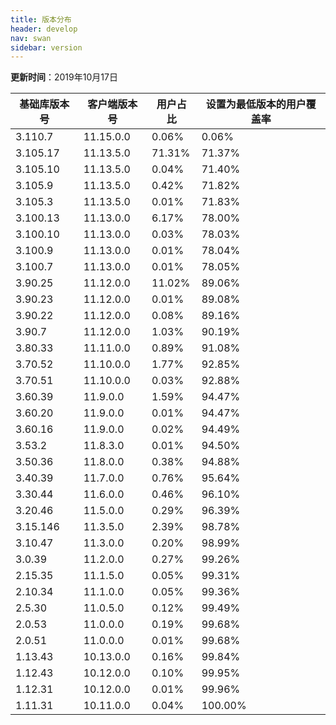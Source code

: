 ```yaml
---
title: 版本分布
header: develop
nav: swan
sidebar: version
---
```

**更新时间**：2019年10月17日

|基础库版本号|客户端版本号|用户占比|设置为最低版本的用户覆盖率|
|---|---|---|---|
|3.110.7|11.15.0.0|0.06%|0.06%|
|3.105.17|11.13.5.0|71.31%|71.37%|
|3.105.10|11.13.5.0|0.04%|71.40%|
|3.105.9|11.13.5.0|0.42%|71.82%|
|3.105.3|11.13.5.0|0.01%|71.83%|
|3.100.13|11.13.0.0|6.17%|78.00%|
|3.100.10|11.13.0.0|0.03%|78.03%|
|3.100.9|11.13.0.0|0.01%|78.04%|
|3.100.7|11.13.0.0|0.01%|78.05%|
|3.90.25|11.12.0.0|11.02%|89.06%|
|3.90.23|11.12.0.0|0.01%|89.08%|
|3.90.22|11.12.0.0|0.08%|89.16%|
|3.90.7|11.12.0.0|1.03%|90.19%|
|3.80.33|11.11.0.0|0.89%|91.08%|
|3.70.52|11.10.0.0|1.77%|92.85%|
|3.70.51|11.10.0.0|0.03%|92.88%|
|3.60.39|11.9.0.0|1.59%|94.47%|
|3.60.20|11.9.0.0|0.01%|94.47%|
|3.60.16|11.9.0.0|0.02%|94.49%|
|3.53.2|11.8.3.0|0.01%|94.50%|
|3.50.36|11.8.0.0|0.38%|94.88%|
|3.40.39|11.7.0.0|0.76%|95.64%|
|3.30.44|11.6.0.0|0.46%|96.10%|
|3.20.46|11.5.0.0|0.29%|96.39%|
|3.15.146|11.3.5.0|2.39%|98.78%|
|3.10.47|11.3.0.0|0.20%|98.99%|
|3.0.39|11.2.0.0|0.27%|99.26%|
|2.15.35|11.1.5.0|0.05%|99.31%|
|2.10.34|11.1.0.0|0.05%|99.36%|
|2.5.30|11.0.5.0|0.12%|99.49%|
|2.0.53|11.0.0.0|0.19%|99.68%|
|2.0.51|11.0.0.0|0.01%|99.68%|
|1.13.43|10.13.0.0|0.16%|99.84%|
|1.12.43|10.12.0.0|0.10%|99.95%|
|1.12.31|10.12.0.0|0.01%|99.96%|
|1.11.31|10.11.0.0|0.04%|100.00%|